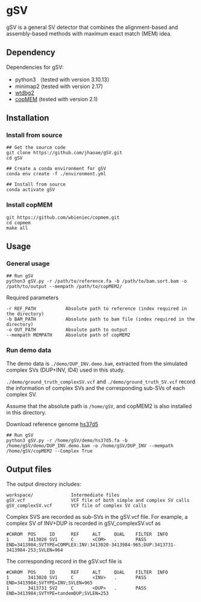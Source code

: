 # gSV
gSV is a general SV detector that combines the alignment-based and assembly-based methods with maximum exact match (MEM) idea.

## Dependency
Dependencies for gSV:

* python3 （tested with version 3.10.13）
* minimap2 (tested with version 2.17)
* [wtdbg2](https://github.com/ruanjue/wtdbg2)
* [copMEM](https://github.com/wbieniec/copmem) (tested with version 2.1)
  
## Installation

### Install from source

```Linux
## Get the source code
git clone https://github.com/jhaoae/gSV.git
cd gSV

## Create a conda environment for gSV
conda env create -f ./environment.yml 

## Install from source
conda activate gSV
```

### Install copMEM
```Linux
git https://github.com/wbieniec/copmem.git
cd copmem
make all
```

## Usage
### General usage
```Linux
## Run gSV
python3 gSV.py -r /path/to/reference.fa -b /path/to/bam.sort.bam -o /path/to/output --mempath /path/to/copMEM2/
```
Required parameters
```Linux
-r REF_PATH           Absolute path to reference (index required in the directory)
-b BAM_PATH           Absolute path to bam file (index required in the directory)
-o OUT_PATH           Absolute path to output
--mempath MEMPATH     Absolute path of copMEM2
```
### Run demo data
The demo data is  `./demo/DUP_INV.demo.bam`, extracted from the simulated complex SVs (DUP+INV, ID4) used in this study. 

`./demo/ground_truth_complexSV.vcf` and `./demo/ground_truth_SV.vcf` record the information of complex SVs and the corresponding sub-SVs of each complex SV.

Assume that the absolute path is `/home/gSV`, and copMEM2 is also installed in this directory.

Download reference genome [hs37d5](https://ftp-trace.ncbi.nih.gov/1000genomes/ftp/technical/reference/phase2_reference_assembly_sequence/)
```
## Run gSV
python3 gSV.py -r /home/gSV/demo/hs37d5.fa -b /home/gSV/demo/DUP_INV.demo.bam -o /home/gSV/DUP_INV --mempath /home/gSV/copMEM2 --Complex True
```


## Output files
The output directory includes:
```
workspace/              Intermediate files
gSV.vcf                 VCF file of both simple and complex SV calls
gSV_complexSV.vcf       VCF file of complex SV calls
```
Complex SVS are recorded as sub-SVs in the gSV.vcf file. 
For example, a complex SV of INV+DUP is recorded in gSV_complexSV.vcf as
```
#CHROM  POS     ID      REF     ALT     QUAL    FILTER  INFO    
1       3413020 SV1     C       <COM>   .       PASS    END=3413984;SVTYPE=COMPLEX:INV:3413020-3413984-965;DUP:3413731-3413984-253;SVLEN=964
```
The corresponding record in the gSV.vcf file is
```
#CHROM  POS     ID      REF     ALT     QUAL    FILTER  INFO    
1       3413020 SV1     C       <INV>   .       PASS    END=3413984;SVTYPE=INV;SVLEN=965
1       3413731 SV2     C       <DUP>   .       PASS    END=3413984;SVTYPE=tandemDUP;SVLEN=253
```

